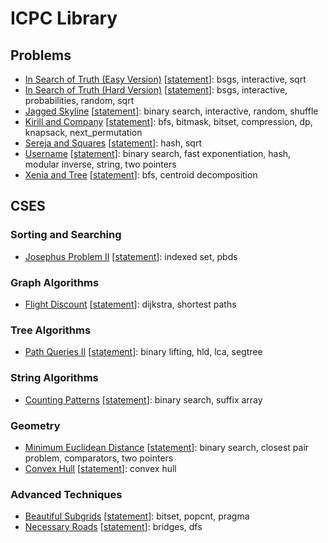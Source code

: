 # ICPC Library

## Problems

* [In Search of Truth (Easy Version)](./problems/in-search-of-truth-easy.cpp) \[[statement](https://codeforces.com/contest/1840/problem/G1)\]: bsgs, interactive, sqrt
* [In Search of Truth (Hard Version)](./problems/in-search-of-truth-hard.cpp) \[[statement](https://codeforces.com/contest/1840/problem/G2)\]: bsgs, interactive, probabilities, random, sqrt
* [Jagged Skyline](./problems/jagged-skyline.cpp) \[[statement](https://codeforces.com/gym/104020/problem/J)\]: binary search, interactive, random, shuffle
* [Kirill and Company](./problems/kirill-and-company.cpp) \[[statement](https://codeforces.com/contest/1741/problem/G)\]: bfs, bitmask, bitset, compression, dp, knapsack, next_permutation
* [Sereja and Squares](./problems/sereja-and-squares.cpp) \[[statement](https://codeforces.com/contest/425/problem/D)\]: hash, sqrt
* [Username](./problems/username.cpp) \[[statement](https://codeforces.com/gym/104518/problem/I)\]: binary search, fast exponentiation, hash, modular inverse, string, two pointers
* [Xenia and Tree](./problems/xenia-and-tree.cpp) \[[statement](https://codeforces.com/contest/342/problem/E)\]: bfs, centroid decomposition

## CSES

### Sorting and Searching

* [Josephus Problem II](./cses/sorting-and-searching/josephus-problem-2.cpp) \[[statement](https://cses.fi/problemset/task/2163)\]: indexed set, pbds

### Graph Algorithms

* [Flight Discount](./cses/graph-algorithms/flight-discount.cpp) \[[statement](https://cses.fi/problemset/task/1195/)\]: dijkstra, shortest paths

### Tree Algorithms

* [Path Queries II](./cses/tree-algorithms/path-queries-2.cpp) \[[statement](https://cses.fi/problemset/task/2134/)\]: binary lifting, hld, lca, segtree

### String Algorithms

* [Counting Patterns](./cses/string-algorithms/counting-patterns.cpp) \[[statement](https://cses.fi/problemset/task/2103)\]: binary search, suffix array

### Geometry

* [Minimum Euclidean Distance](./cses/geometry/minimum-euclidean-distance.cpp) \[[statement](https://cses.fi/problemset/task/2194/)\]: binary search, closest pair problem, comparators, two pointers
* [Convex Hull](./cses/geometry/convex-hull.cpp) \[[statement](https://cses.fi/problemset/task/2195)\]: convex hull

### Advanced Techniques

* [Beautiful Subgrids](./cses/advanced-techniques/beautiful-subgrids.cpp) \[[statement](https://cses.fi/problemset/task/2137/)\]: bitset, popcnt, pragma
* [Necessary Roads](./cses/advanced-techniques/necessary-roads.cpp) \[[statement](https://cses.fi/problemset/task/2076/)\]: bridges, dfs
